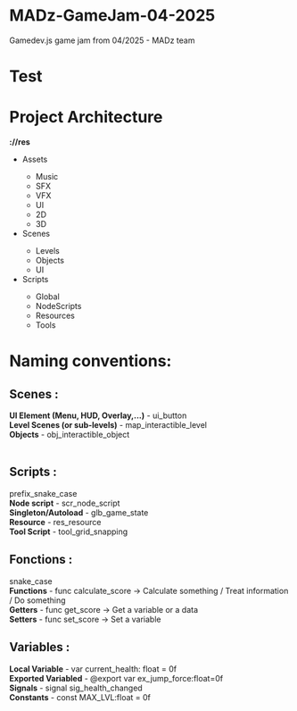 # MADz-GameJam-04-2025
 Gamedev.js game jam from 04/2025 - MADz team
 # Test 

 <h1>Project Architecture</h1>
 <b>://res</b>
 <ul>
   <li>Assets</li>
     <ul>
      <li>Music</li>
      <li>SFX</li>
      <li>VFX</li>
      <li>UI</li>
      <li>2D</li>
      <li>3D</li>
     </ul>
   <li>Scenes</li>
     <ul>
      <li>Levels</li>
      <li>Objects</li>
      <li>UI</li>
     </ul>
   <li>Scripts</li>
      <ul>
       <li>Global</li>
       <li>NodeScripts</li>
       <li>Resources</li>
       <li>Tools</li>
      </ul>
 </ul>
  
<h1>Naming conventions: </h1>
<h2>Scenes :</h2> 
<b>UI Element (Menu, HUD, Overlay,...)</b> - ui_button<br/>
<b>Level Scenes (or sub-levels)</b>  - map_interactible_level<br/>
<b>Objects</b>  - obj_interactible_object<br/>
<br/>

<h2>Scripts : </h2> 
prefix_snake_case<br/>
<b>Node script</b>  - scr_node_script<br/>
<b>Singleton/Autoload</b>  - glb_game_state<br/>
<b>Resource</b>  - res_resource<br/>
<b>Tool Script</b>  - tool_grid_snapping<br/>

<h2>Fonctions : </h2> 
snake_case<br/>
<b>Functions</b>  - func calculate_score -> Calculate something / Treat information / Do something<br/>
<b>Getters</b>  - func get_score -> Get a variable or a data<br/>
<b>Setters</b>  - func set_score -> Set a variable<br/>

<h2>Variables : </h2> 
<b>Local Variable</b>  - var current_health: float = 0f<br/>
<b>Exported Variabled</b>  - @export var ex_jump_force:float=0f<br/>
<b>Signals</b>  - signal sig_health_changed<br/>
<b>Constants</b>  - const MAX_LVL:float = 0f<br/>
